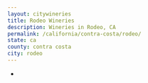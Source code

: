 ```yaml
---
layout: citywineries
title: Rodeo Wineries
description: Wineries in Rodeo, CA
permalink: /california/contra-costa/rodeo/
state: ca
county: contra costa
city: rodeo
---
```

-
